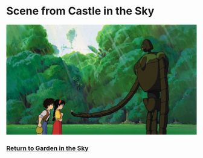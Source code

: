 # Scene from Castle in the Sky
![Robot film](childreninsky.webp)

### [Return to Garden in the Sky]()
